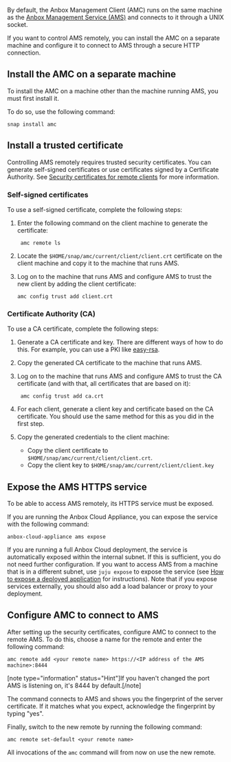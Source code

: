 By default, the Anbox Management Client (AMC) runs on the same machine as the [Anbox Management Service (AMS)](https://discourse.ubuntu.com/t/about-ams/24321) and connects to it through a UNIX socket.

If you want to control AMS remotely, you can install the AMC on a separate machine and configure it to connect to AMS through a secure HTTP connection.

## Install the AMC on a separate machine

To install the AMC on a machine other than the machine running AMS, you must first install it.

To do so, use the following command:

    snap install amc

## Install a trusted certificate

Controlling AMS remotely requires trusted security certificates. You can generate self-signed certificates or use certificates signed by a Certificate Authority. See [Security certificates for remote clients](https://discourse.ubuntu.com/t/about-ams/24321#security-certificates) for more information.

### Self-signed certificates

To use a self-signed certificate, complete the following steps:

1. Enter the following command on the client machine to generate the certificate:

        amc remote ls
2. Locate the `$HOME/snap/amc/current/client/client.crt` certificate on the client machine and copy it to the machine that runs AMS.
3. Log on to the machine that runs AMS and configure AMS to trust the new client by adding the client certificate:

   ```
   amc config trust add client.crt
   ```

### Certificate Authority (CA)

To use a CA certificate, complete the following steps:

1. Generate a CA certificate and key. There are different ways of how to do this. For example, you can use a PKI like [easy-rsa](https://github.com/OpenVPN/easy-rsa).
2. Copy the generated CA certificate to the machine that runs AMS.
3. Log on to the machine that runs AMS and configure AMS to trust the CA certificate (and with that, all certificates that are based on it):

        amc config trust add ca.crt
4. For each client, generate a client key and certificate based on the CA certificate. You should use the same method for this as you did in the first step.
5. Copy the generated credentials to the client machine:

   - Copy the client certificate to `$HOME/snap/amc/current/client/client.crt`.
   - Copy the client key to `$HOME/snap/amc/current/client/client.key`

## Expose the AMS HTTPS service

To be able to access AMS remotely, its HTTPS service must be exposed.

If you are running the Anbox Cloud Appliance, you can expose the service with the following command:

    anbox-cloud-appliance ams expose

If you are running a full Anbox Cloud deployment, the service is automatically exposed within the internal subnet. If this is sufficient, you do not need further configuration. If you want to access AMS from a machine that is in a different subnet, use `juju expose` to expose the service (see [How to expose a deployed application](https://juju.is/docs/olm/expose-a-deployed-application) for instructions). Note that if you expose services externally, you should also add a load balancer or proxy to your deployment.

## Configure AMC to connect to AMS

After setting up the security certificates, configure AMC to connect to the remote AMS. To do this, choose a name for the remote and enter the following command:

    amc remote add <your remote name> https://<IP address of the AMS machine>:8444

[note type="information" status="Hint"]If you haven't changed the port AMS is listening on, it's 8444 by default.[/note]

The command connects to AMS and shows you the fingerprint of the server certificate. If it matches what you expect, acknowledge the fingerprint by typing "yes".

Finally, switch to the new remote by running the following command:

    amc remote set-default <your remote name>

All invocations of the `amc` command will from now on use the new remote.

